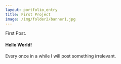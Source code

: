 ```yaml
---
layout: portfolio_entry
title: First Project
image: /img/folder2/banner1.jpg
---
```


First Post.

#### Hello World!

Every once in a while I will post something irrelevant. 
